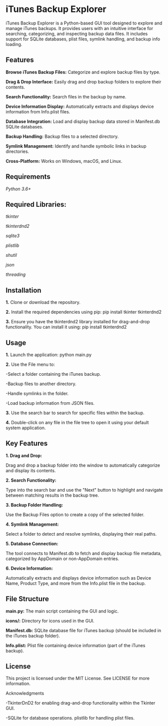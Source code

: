 # iTunes Backup Explorer

iTunes Backup Explorer is a Python-based GUI tool designed to explore and manage iTunes backups. It provides users with an intuitive interface for searching, categorizing, and inspecting backup data files. It includes support for SQLite databases, plist files, symlink handling, and backup info loading.

## Features

**Browse iTunes Backup Files:** Categorize and explore backup files by type.

**Drag & Drop Interface:** Easily drag and drop backup folders to explore their contents.

**Search Functionality:** Search files in the backup by name.

**Device Information Display:** Automatically extracts and displays device information from Info.plist files.

**Database Integration:** Load and display backup data stored in Manifest.db SQLite databases.

**Backup Handling:** Backup files to a selected directory.

**Symlink Management:** Identify and handle symbolic links in backup directories.

**Cross-Platform:** Works on Windows, macOS, and Linux.




## Requirements

_Python 3.6+_

## Required Libraries:
_tkinter_

_tkinterdnd2_

_sqlite3_

_plistlib_

_shutil_

_json_

_threading_

## Installation

**1.** Clone or download the repository.

**2.** Install the required dependencies using pip:
pip install tkinter tkinterdnd2

**3.** Ensure you have the tkinterdnd2 library installed for drag-and-drop functionality. You can install it using:
pip install tkinterdnd2

## Usage

**1.** Launch the application:
python main.py

**2.** Use the File menu to:

-Select a folder containing the iTunes backup.

-Backup files to another directory.

-Handle symlinks in the folder.

-Load backup information from JSON files.


**3.** Use the search bar to search for specific files within the backup.

**4.** Double-click on any file in the file tree to open it using your default system application.

## Key Features

**1. Drag and Drop:**

Drag and drop a backup folder into the window to automatically categorize and display its contents.

**2. Search Functionality:**

Type into the search bar and use the "Next" button to highlight and navigate between matching results in the backup tree.

**3. Backup Folder Handling:**

Use the Backup Files option to create a copy of the selected folder.

**4. Symlink Management:**

Select a folder to detect and resolve symlinks, displaying their real paths.

**5. Database Connection:**

The tool connects to Manifest.db to fetch and display backup file metadata, categorized by AppDomain or non-AppDomain entries.

**6. Device Information:**

Automatically extracts and displays device information such as Device Name, Product Type, and more from the Info.plist file in the backup.

## File Structure

**main.py:** The main script containing the GUI and logic.

**icons/:** Directory for icons used in the GUI.

**Manifest.db:** SQLite database file for iTunes backup (should be included in the iTunes backup folder).

**Info.plist:** Plist file containing device information (part of the iTunes backup).

## License

This project is licensed under the MIT License. See LICENSE for more information.


Acknowledgments

-TkinterDnD2 for enabling drag-and-drop functionality within the Tkinter GUI.

-SQLite for database operations.
plistlib for handling plist files.
